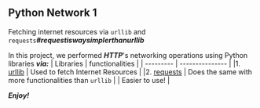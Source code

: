 ## Python Network 1
Fetching internet resources via `urllib` and `requests`***#requestiswaysimplerthanurllib***

In this project, we performed ***HTTP***'s networking operations using Python libraries
***via:***
| Libraries | functionalities |
| --------- | --------------- |
|1. [urllib](https://docs.python.org/3/howto/urllib2.html) | Used to fetch Internet Resources |
|2. [requests](https://pypi.org/project/requests/) | Does the same with more functionalities than `urllib`
|           | Easier to use! |

***Enjoy!***
